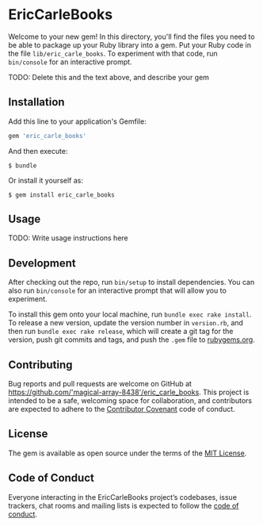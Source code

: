 # EricCarleBooks

Welcome to your new gem! In this directory, you'll find the files you need to be able to package up your Ruby library into a gem. Put your Ruby code in the file `lib/eric_carle_books`. To experiment with that code, run `bin/console` for an interactive prompt.

TODO: Delete this and the text above, and describe your gem

## Installation

Add this line to your application's Gemfile:

```ruby
gem 'eric_carle_books'
```

And then execute:

    $ bundle

Or install it yourself as:

    $ gem install eric_carle_books

## Usage

TODO: Write usage instructions here

## Development

After checking out the repo, run `bin/setup` to install dependencies. You can also run `bin/console` for an interactive prompt that will allow you to experiment.

To install this gem onto your local machine, run `bundle exec rake install`. To release a new version, update the version number in `version.rb`, and then run `bundle exec rake release`, which will create a git tag for the version, push git commits and tags, and push the `.gem` file to [rubygems.org](https://rubygems.org).

## Contributing

Bug reports and pull requests are welcome on GitHub at https://github.com/'magical-array-8438'/eric_carle_books. This project is intended to be a safe, welcoming space for collaboration, and contributors are expected to adhere to the [Contributor Covenant](http://contributor-covenant.org) code of conduct.

## License

The gem is available as open source under the terms of the [MIT License](https://opensource.org/licenses/MIT).

## Code of Conduct

Everyone interacting in the EricCarleBooks project’s codebases, issue trackers, chat rooms and mailing lists is expected to follow the [code of conduct](https://github.com/'magical-array-8438'/eric_carle_books/blob/master/CODE_OF_CONDUCT.md).
